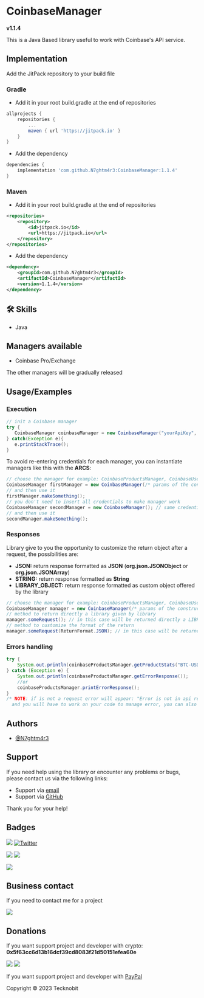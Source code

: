 # CoinbaseManager
**v1.1.4**

This is a Java Based library useful to work with Coinbase's API service.

## Implementation

Add the JitPack repository to your build file

### Gradle

- Add it in your root build.gradle at the end of repositories

```gradle
allprojects {
    repositories {
        ...
        maven { url 'https://jitpack.io' }
    }
}
```
- Add the dependency

```gradle
dependencies {
    implementation 'com.github.N7ghtm4r3:CoinbaseManager:1.1.4'
}
```

### Maven

- Add it in your root build.gradle at the end of repositories

```xml
<repositories>
    <repository>
        <id>jitpack.io</id>
        <url>https://jitpack.io</url>
    </repository>
</repositories>
```
- Add the dependency

```xml
<dependency>
    <groupId>com.github.N7ghtm4r3</groupId>
    <artifactId>CoinbaseManager</artifactId>
    <version>1.1.4</version>
</dependency>
```

## 🛠 Skills
- Java

## Managers available

- Coinbase Pro/Exchange

The other managers will be gradually released

## Usage/Examples

### Execution

```java
// init a Coinbase manager
try {  
   CoinbaseManager coinbaseManager = new CoinbaseManager("yourApiKey", "yourSecretKey", "yourPassphrase");
} catch(Exception e){
   e.printStackTrace();
}
```

To avoid re-entering credentials for each manager, you can instantiate managers like this with the **ARCS**:

```java
// choose the manager for example: CoinbaseProductsManager, CoinbaseUsersManager, etc 
CoinbaseManager firstManager = new CoinbaseManager(/* params of the constructor chosen */, "apiKey", "apiSign", "yourPassphrase");
// and then use it 
firstManager.makeSomething();
// you don't need to insert all credentials to make manager work
CoinbaseManager secondManager = new CoinbaseManager(); // same credentials used
// and then use it
secondManager.makeSomething();
```

### Responses

Library give to you the opportunity to customize the return object after a request, the possibilities are:

- **JSON:** return response formatted as **JSON** (**org.json.JSONObject** or **org.json.JSONArray**)
- **STRING:** return response formatted as **String**
- **LIBRARY_OBJECT:** return response formatted as custom object offered by the library

```java
// choose the manager for example: CoinbaseProductsManager, CoinbaseUsersManager, etc 
CoinbaseManager manager = new CoinbaseManager(/* params of the constructor chosen */);
// method to return directly a library given by library
manager.someRequest(); // in this case will be returned directly a LIBRARY_OBJECT
// method to customize the format of the return 
manager.someRequest(ReturnFormat.JSON); // in this case will be returned response in JSON format
```

### Errors handling

```java
try {
    System.out.println(coinbaseProductsManager.getProductStats("BTC-USD"));
} catch (Exception e) {
    System.out.println(coinbaseProductsManager.getErrorResponse());
    //or
    coinbaseProductsManager.printErrorResponse();   
}
/* NOTE: if is not a request error will appear: "Error is not in api request, check out your code"
  and you will have to work on your code to manage error, you can also change default error message*/
```

## Authors

- [@N7ghtm4r3](https://www.github.com/N7ghtm4r3)

## Support

If you need help using the library or encounter any problems or bugs, please contact us via the following links:

- Support via <a href="mailto:infotecknobitcompany@gmail.com">email</a>
- Support via <a href="https://github.com/N7ghtm4r3/CoinbaseManager/issues/new">GitHub</a>

Thank you for your help!

## Badges

[![](https://img.shields.io/badge/Google_Play-414141?style=for-the-badge&logo=google-play&logoColor=white)](https://play.google.com/store/apps/developer?id=Tecknobit)
[![Twitter](https://img.shields.io/badge/Twitter-1DA1F2?style=for-the-badge&logo=twitter&logoColor=white)](https://twitter.com/tecknobit)

[![](https://img.shields.io/badge/Coinbase-0052FF?style=for-the-badge&logo=Coinbase&logoColor=white)](https://docs.cloud.coinbase.com/exchange/docs/welcome)
[![](https://img.shields.io/badge/Java-ED8B00?style=for-the-badge&logo=java&logoColor=white)](https://www.oracle.com/java/)

[![](https://jitpack.io/v/N7ghtm4r3/CoinbaseManager.svg)](https://jitpack.io/#N7ghtm4r3/CoinbaseManager)

## Business contact

If you need to contact me for a project 

[![](https://img.shields.io/badge/fiverr-1DBF73?style=for-the-badge&logo=fiverr&logoColor=white)](https://www.fiverr.com/manuel_maurizio)

## Donations 

If you want support project and developer with crypto: **0x5f63cc6d13b16dcf39cd8083f21d50151efea60e**

![](https://img.shields.io/badge/Bitcoin-000000?style=for-the-badge&logo=bitcoin&logoColor=white) 
![](https://img.shields.io/badge/Ethereum-3C3C3D?style=for-the-badge&logo=Ethereum&logoColor=white)

If you want support project and developer with <a href="https://www.paypal.com/donate/?hosted_button_id=5QMN5UQH7LDT4">PayPal</a>


Copyright © 2023 Tecknobit

